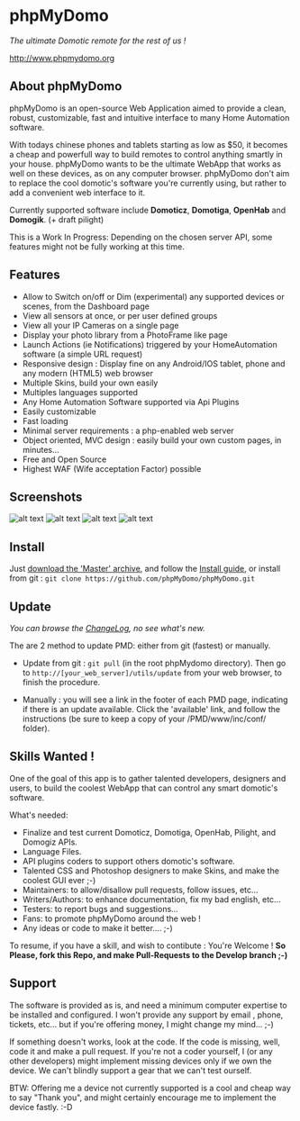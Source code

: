 # phpMyDomo
_The ultimate Domotic remote for the rest of us !_  

http://www.phpmydomo.org


## About phpMyDomo

phpMyDomo is an open-source Web Application aimed to provide a clean, robust, customizable, fast and intuitive interface to many Home Automation software. 

With todays chinese phones and tablets starting as low as $50, it becomes a cheap and powerfull way to build remotes to control anything smartly in your house. phpMyDomo wants to be the ultimate WebApp that works as well on these devices, as on any computer browser.
phpMyDomo don't aim to replace the cool domotic's software you're currently using, but rather to add a convenient web interface to it.

Currently supported software include __Domoticz__, __Domotiga__, __OpenHab__ and __Domogik__. (+ draft pilight)

This is a Work In Progress: Depending on the chosen server API, some features might not be fully working at this time.

## Features
- Allow to Switch on/off or Dim (experimental) any supported devices or scenes, from the Dashboard page
- View all sensors at once, or per user defined groups
- View all your IP Cameras on a single page
- Display your photo library from a PhotoFrame like page
- Launch Actions (ie Notifications) triggered by your HomeAutomation software (a simple URL request)
- Responsive design : Display fine on any Android/IOS tablet, phone and any modern (HTML5) web browser
- Multiple Skins, build your own easily
- Multiples languages supported
- Any Home Automation Software supported via Api Plugins
- Easily customizable
- Fast loading
- Minimal server requirements : a php-enabled web server
- Object oriented, MVC design : easily build your own custom pages, in minutes...
- Free and Open Source
- Highest WAF (Wife acceptation Factor) possible


## Screenshots
![alt text](www/inc/doc/screenshots/01.png?raw=true "Main page (Default Skin)")
![alt text](www/inc/doc/screenshots/02.png?raw=true "Main page on phone (Metal Skin)")
![alt text](www/inc/doc/screenshots/03.png?raw=true "Main page (Black Skin)")
![alt text](www/inc/doc/screenshots/04.png?raw=true "Devices List (Black Skin)")


## Install
Just [download the 'Master' archive](https://github.com/phpMyDomo/phpMyDomo/archive/master.zip), and follow the [Install guide](www/inc/doc/INSTALL.md), or
install from git : `git clone https://github.com/phpMyDomo/phpMyDomo.git`


## Update
*You can browse the [ChangeLog](www/inc/doc/changelog.md), no see what's new.*

The are 2 method to update PMD: either from git (fastest) or manually.
- Update from git : `git pull` (in the root phpMydomo directory). Then go to `http://[your_web_server]/utils/update` from your web browser, to finish the procedure.

- Manually : you will see a link in the footer of each PMD page, indicating if there is an update available.
Click the 'available' link, and follow the instructions (be sure to keep a copy of your /PMD/www/inc/conf/ folder).


## Skills Wanted !
One of the goal of this app is to gather talented developers, designers and users, to build the coolest WebApp that can control any smart domotic's software.

What's needed:

- Finalize and test current Domoticz, Domotiga, OpenHab, Pilight, and Domogiz APIs.
- Language Files.
- API plugins coders to support others domotic's software.
- Talented CSS and Photoshop designers to make Skins, and make the coolest GUI ever ;-)
- Maintainers: to allow/disallow pull requests, follow issues, etc...
- Writers/Authors: to enhance documentation, fix my bad english, etc...
- Testers: to report bugs and suggestions...
- Fans: to promote phpMyDomo around the web !
- Any ideas or code to make it better.... ;-)

To resume, if you have a skill, and wish to contibute : You're Welcome !
__So Please, fork this Repo, and make Pull-Requests to the Develop branch ;-)__


## Support
The software is provided as is, and need a minimum computer expertise to be installed and configured. I won't provide any support by email , phone, tickets, etc...  but if you're offering money, I might change my mind... ;-)

If something doesn't works, look at the code. If the code is missing, well, code it and make a pull request. If you're not a coder yourself, I (or any other developers)  might implement missing devices only if we own the device. We can't blindly support a gear that we can't test ourself.

BTW: Offering me a device not currently supported is a cool and cheap way to say "Thank you", and might certainly encourage me to implement the device fastly. :-D
